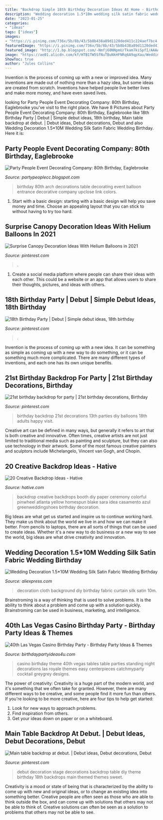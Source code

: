 ```yaml
---
title: "Backdrop Simple 18th Birthday Decoration Ideas At Home - Birthday Backdrop 21st Decorations 13th Parties Diy Balloons 18th Adults Happy Visit"
description: "Wedding decoration 1.5*10m wedding silk satin fabric wedding birthday"
date: "2023-01-25"
categories:
- "ideas"
tags: ["ideas"]
images:
- "https://i.pinimg.com/736x/5b/8b/43/5b8b438a89d1120ded411c224aef7bc4.jpg"
featuredImage: "https://i.pinimg.com/736x/5b/8b/43/5b8b438a89d1120ded411c224aef7bc4.jpg"
featured_image: "http://1.bp.blogspot.com/-Nmfj60NNpmU/Tkam7kiSpfI/AAAAAAAACMw/cHNCGKBhXVk/s1600/Eaglebrooke%2B80th%2BLOL%2Bentrance%2BFillagree%2Bred%2Bblack.JPG"
image: "https://ae01.alicdn.com/kf/HTB1TW5SfNuTBuNkHFNRq6A9qpXau/Wedding-Decoration-1-5-10M-Wedding-Silk-Satin-Fabric-Wedding-Birthday-Party-Background-DIY-Curtain.jpg"
ShowToc: true
author: "Jules Collins"
---
```



Invention is the process of coming up with a new or improved idea. Many inventions are made out of nothing more than a hazy idea, but some ideas are created from scratch. Inventions have helped people live better lives and make more money, and have even saved lives.

	

		
looking for Party People Event Decorating Company: 80th Birthday, Eaglebrooke you've visit to the right place. We have 8 Pictures about Party People Event Decorating Company: 80th Birthday, Eaglebrooke like 18th Birthday Party | Debut | Simple debut ideas, 18th birthday, Main table backdrop at debut. | Debut ideas, Debut decorations, Debut and also Wedding Decoration 1.5*10M Wedding Silk Satin Fabric Wedding Birthday. Here it is:
		
    
## Party People Event Decorating Company: 80th Birthday, Eaglebrooke

<img loading=lazy src="http://1.bp.blogspot.com/-Nmfj60NNpmU/Tkam7kiSpfI/AAAAAAAACMw/cHNCGKBhXVk/s1600/Eaglebrooke%2B80th%2BLOL%2Bentrance%2BFillagree%2Bred%2Bblack.JPG" onerror="this.onerror=null;this.src='https://tse4.mm.bing.net/th?id=OIP.2Wr_nKeDydWWn1ecNZYb5AHaK_&amp;pid=15.1';" alt="Party People Event Decorating Company: 80th Birthday, Eaglebrooke">

_Source: partypeoplecc.blogspot.com_

>birthday 80th arch decorations table decorating event balloon entrance decorative company upclose link colors. 

	

1. Start with a basic design: starting with a basic design will help you save money and time. Choose an appealing layout that you can stick to without having to try too hard.

    
## Surprise Canopy Decoration Ideas With Helium Balloons In 2021

<img loading=lazy src="https://i.pinimg.com/736x/5b/8b/43/5b8b438a89d1120ded411c224aef7bc4.jpg" onerror="this.onerror=null;this.src='https://tse4.mm.bing.net/th?id=OIP.YhtMmKtst1tC7Mq8ZtSADAHaJQ&amp;pid=15.1';" alt="Surprise Canopy Decoration Ideas With Helium Balloons in 2021">

_Source: pinterest.com_

>. 

	

1. Create a social media platform where people can share their ideas with each other. This could be a website or an app that allows users to share their thoughts, pictures, and ideas with others. 

    
## 18th Birthday Party | Debut | Simple Debut Ideas, 18th Birthday

<img loading=lazy src="https://i.pinimg.com/736x/04/ef/77/04ef77cfaad5ed5de65bcb5c67c4fc06.jpg" onerror="this.onerror=null;this.src='https://tse3.mm.bing.net/th?id=OIP.Cv8SW4PVjSlZWtIqV-9lPgHaLH&amp;pid=15.1';" alt="18th Birthday Party | Debut | Simple debut ideas, 18th birthday">

_Source: pinterest.com_

>. 

	

Invention is the process of coming up with a new idea. It can be something as simple as coming up with a new way to do something, or it can be something much more complicated. There are many different types of inventions, and each one has its own unique benefits.

    
## 21st Birthday Backdrop For Party | 21st Birthday Decorations, Birthday

<img loading=lazy src="https://i.pinimg.com/originals/b5/7d/55/b57d55b135b6e8707aa2a2b400b0ebd7.jpg" onerror="this.onerror=null;this.src='https://tse2.mm.bing.net/th?id=OIP.x1kMjTzKOh1jgmsdROWBgQHaNL&amp;pid=15.1';" alt="21st birthday backdrop for party | 21st birthday decorations, Birthday">

_Source: pinterest.com_

>birthday backdrop 21st decorations 13th parties diy balloons 18th adults happy visit. 

	

Creative art can be defined in many ways, but generally it refers to art that is both creative and innovative. Often times, creative artists are not just limited to traditional media such as painting and sculpture, but they can also use technology in their artwork. Some of the most famous creative painters and sculptors include Michelangelo, Vincent van Gogh, and Chopin.

    
## 20 Creative Backdrop Ideas - Hative

<img loading=lazy src="https://hative.com/wp-content/uploads/2014/12/backdrop-ideas/12-creative-backdrop-ideas.jpg" onerror="this.onerror=null;this.src='https://tse3.mm.bing.net/th?id=OIP.HkcXLcDEJks70aM4SFXESgHaID&amp;pid=15.1';" alt="20 Creative Backdrop Ideas - Hative">

_Source: hative.com_

>backdrop creative backdrops booth diy paper ceremony colorful pinwheel atlanta yellow homespun blake sara idea casamento azul greenweddingshoes birthday decoration. 

	

Big Ideas are what get us started and inspire us to continue working hard. They make us think about the world we live in and how we can make it better. From pencils to laptops, there are all sorts of things that can be used to create ideas. Whether it's a new way to do business or a new way to see the world, big ideas are what drive creativity and innovation.

    
## Wedding Decoration 1.5*10M Wedding Silk Satin Fabric Wedding Birthday

<img loading=lazy src="https://ae01.alicdn.com/kf/HTB1TW5SfNuTBuNkHFNRq6A9qpXau/Wedding-Decoration-1-5-10M-Wedding-Silk-Satin-Fabric-Wedding-Birthday-Party-Background-DIY-Curtain.jpg" onerror="this.onerror=null;this.src='https://tse4.mm.bing.net/th?id=OIP.Ps8pkPKGPOZGZrlqrUcRyQHaHa&amp;pid=15.1';" alt="Wedding Decoration 1.5*10M Wedding Silk Satin Fabric Wedding Birthday">

_Source: aliexpress.com_

>decoration cloth background diy birthday fabric curtain silk satin 10m. 

	

Brainstroming is a way of thinking that is used to solve problems. It is the ability to think about a problem and come up with a solution quickly. Brainstroming can be used in business, marketing, and intelligence.

    
## 40th Las Vegas Casino Birthday Party - Birthday Party Ideas &amp; Themes

<img loading=lazy src="http://www.birthdaypartyideas4u.com/wp-content/uploads/2015/02/table1-412x550.jpg" onerror="this.onerror=null;this.src='https://tse3.mm.bing.net/th?id=OIP.GWmTSCBQxg4AE3J4GIsV7wHaJ4&amp;pid=15.1';" alt="40th Las Vegas Casino Birthday Party - Birthday Party Ideas &amp; Themes">

_Source: birthdaypartyideas4u.com_

>casino birthday theme 40th vegas tables table parties standing night decorations las royale themes easy centerpieces catchmyparty cocktail greygrey designs. 

	

The power of creativity:
Creativity is a huge part of the modern world, and it's something that we often take for granted. However, there are many different ways to be creative, and some people find it more fun than others. If you're looking to be more creative, here are four tips to help get started:
1. Look for new ways to approach problems.
2. Find inspiration from others.
3. Get your ideas down on paper or on a whiteboard.

    
## Main Table Backdrop At Debut. | Debut Ideas, Debut Decorations, Debut

<img loading=lazy src="https://i.pinimg.com/736x/23/fd/bd/23fdbd2c7b537fbf34b082f130ff7c77--debut-decorations-debut-ideas.jpg" onerror="this.onerror=null;this.src='https://tse1.mm.bing.net/th?id=OIP.kw-wJfQT3Y7QsuAsY7VZmAHaE7&amp;pid=15.1';" alt="Main table backdrop at debut. | Debut ideas, Debut decorations, Debut">

_Source: pinterest.com_

>debut decoration stage decorations backdrop table diy theme birthday 18th backdrops main themed themes sweet. 

	

Creativity is a mood or state of being that is characterized by the ability to come up with new and original ideas, or to change an existing idea into something better. Creative people are often seen as those who are able to think outside the box, and can come up with solutions that others may not be able to think of. Creative solutions can often be seen as a solution to problems that others may not be able to see.

